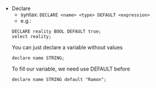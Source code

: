 - Declare
  - syntax: `DECLARE <name> <type> DEFAULT <expression>`
  - e.g.:
  ```
  DECLARE reality BOOL DEFAULT true;
  select reality;
  ```
  You can just declare a variable without values
  ```
  declare name STRING;
  ```
  To fill our variable, we need use DEFAULT before
  ```
  declare name STRING default "Ramon";
  ```
